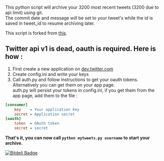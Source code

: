 This python script will archive your 3200 most recent tweets (3200 due to api limit) using git.  
The commit date and message will be set to your tweet's while the id is saved in tweet_id to resume archiving later.

This script is forked from [this](https://gist.github.com/2857462).

## Twitter api v1 is dead, oauth is required. Here is how :

1. First create a new application on [dev.twitter.com](https://dev.twitter.com/apps/new)
2. Create config.ini and write your keys
3. Call auth.py and follow instructions to get your oauth tokens. Alternatively you can get them on your app page.  
    auth.py will persist your tokens in config.ini, if you get them from the app page, add them to the file :

```INI
[consumer]
    key    = Your application key
    secret = Application secret
[oauth]
    token  = OAuth token
    secret = secret
```

__That's it, you can now call `python mytweets.py username` to start your archive.__


[![Bitdeli Badge](https://d2weczhvl823v0.cloudfront.net/Meroje/twitter-gitarchive/trend.png)](https://bitdeli.com/free "Bitdeli Badge")

